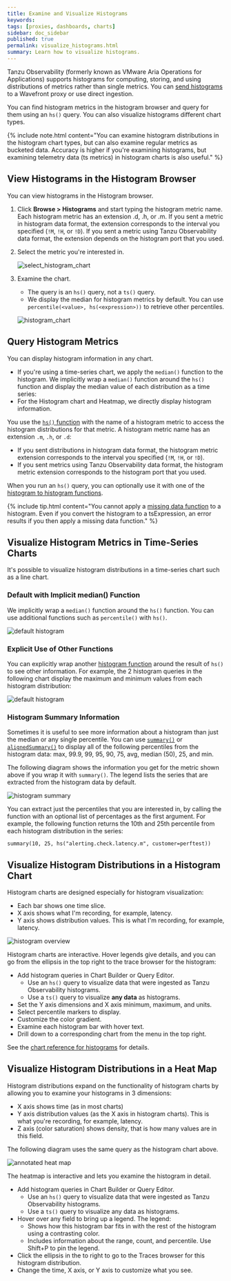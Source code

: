 ```yaml
---
title: Examine and Visualize Histograms
keywords:
tags: [proxies, dashboards, charts]
sidebar: doc_sidebar
published: true
permalink: visualize_histograms.html
summary: Learn how to visualize histograms.
---
```

Tanzu Observability (formerly known as VMware Aria Operations for Applications) supports histograms for computing, storing, and using distributions of metrics rather than single metrics. You can [send histograms](proxies_histograms.html#sending-histogram-distributions) to a Wavefront proxy or use direct ingestion.

You can find histogram metrics in the histogram browser and query for them using an `hs()` query. You can also visualize histograms different chart types.

{% include note.html content="You can examine histogram distributions in the histogram chart types, but can also examine regular metrics as bucketed data. Accuracy is higher if you're examining histograms, but examining telemetry data (ts metrics) in histogram charts is also useful." %}

## View Histograms in the Histogram Browser

You can view histograms in the Histogram browser.

1. Click **Browse > Histograms** and start typing the histogram metric name.
  Each histogram metric has an extension .d, .h, or .m. If you sent a metric in histogram data format, the extension corresponds to the interval you specified (`!M`, `!H`, or `!D`). If you sent a metric using Tanzu Observability data format, the extension depends on the histogram port that you used.
2. Select the metric you're interested in.

   ![select_histogram_chart](images/histogram_select_chart.png)
3. Examine the chart.
   * The query is an `hs()` query, not a `ts()` query.
   * We display the median for histogram metrics by default. You can use  `percentile(<value>, hs(<expression>))` to retrieve other percentiles.

   ![histogram_chart](images/histogram_chart.png)

## Query Histogram Metrics

You can display histogram information in any chart.
* If you're using a time-series chart, we apply the `median()` function to the histogram.  We implicitly wrap a `median()` function around the `hs()` function and display the median value of each distribution as a time series:
* For the Histogram chart and Heatmap, we directly display histogram information.

You use the [`hs()` function](hs_function.html) with the name of a histogram metric to access the histogram distributions for that metric. A histogram metric name has an extension `.m`, `.h`, or `.d`:
* If you sent distributions in histogram data format, the histogram metric extension corresponds to the interval you specified (`!M`, `!H`, or `!D`).
* If you sent metrics using Tanzu Observability data format, the histogram metric extension corresponds to the histogram port that you used.

When you run an `hs()` query, you can optionally use it with one of the [histogram to histogram functions](query_language_reference.html#histogram-to-histogram-functions).

{% include tip.html content="You cannot apply a [missing data function](query_language_reference.html#missing-data-functions) to a histogram. Even if you convert the histogram to a tsExpression, an error results if you then apply a missing data function." %}

## Visualize Histogram Metrics in Time-Series Charts

It's possible to visualize histogram distributions in a time-series chart such as a line chart.

### Default with Implicit median() Function

We implicitly wrap a `median()` function around the `hs()` function.  You can use additional functions such as `percentile()` with `hs()`.

![default histogram](images/hs_function_as_median.png)

### Explicit Use of Other Functions

You can explicitly wrap another [histogram function](query_language_reference.html#histogram-functions) around the result of `hs()` to see other information. For example, the 2 histogram queries in the following chart display the maximum and minimum values from each histogram distribution:

![default histogram](images/hs_max_min.png)


### Histogram Summary Information

Sometimes it is useful to see more information about a histogram than just the median or any single percentile. You can use [`summary()`](hs_summary.html) or [`alignedSummary()`](hs_alignedSummary.html) to display all of the following percentiles from the histogram data: max, 99.9, 99, 95, 90, 75, avg, median (50), 25, and min.

The following diagram shows the information you get for the metric shown above if you wrap it with `summary()`. The legend lists the series that are extracted from the histogram data by default.

![histogram summary](images/hs_summary_topic.png)

You can extract just the percentiles that you are interested in, by calling the function with an optional list of percentages as the first argument. For example, the following function returns the 10th and 25th percentile from each histogram distribution in the series:

`summary(10, 25, hs("alerting.check.latency.m", customer=perftest))`


## Visualize Histogram Distributions in a Histogram Chart

Histogram charts are designed especially for histogram visualization:
* Each bar shows one time slice.
* X axis shows what I'm recording, for example, latency.
* Y axis shows distribution values. This is what I'm recording, for example, latency.

![histogram overview](images/histograms_overview.png)

Histogram charts are interactive. Hover legends give details, and you can go from the ellipsis in the top right to the trace browser for the histogram:
* Add histogram queries in Chart Builder or Query Editor.
  - Use an `hs()` query to visualize data that were ingested as Tanzu Observability histograms.
  - Use a `ts()` query to visualize **any data** as histograms.
* Set the Y axis dimensions and X axis minimum, maximum, and units.
* Select percentile markers to display.
* Customize the color gradient.
* Examine each histogram bar with hover text.
* Drill down to a corresponding chart from the menu in the top right.

See the [chart reference for histograms](ui_chart_reference.html#histogram-chart) for details.

## Visualize Histogram Distributions in a Heat Map

Histogram distributions expand on the functionality of histogram charts by allowing you to examine your histograms in 3 dimensions:
* X axis shows time (as in most charts)
* Y axis distribution values (as the X axis in histogram charts). This is what you're recording, for example, latency.
* Z axis (color saturation) shows density, that is how many values are in this field.

The following diagram uses the same query as the histogram chart above.

![annotated heat map](images/heatmap_annotated.png)

The heatmap is interactive and lets you examine the histogram in detail.
* Add histogram queries in Chart Builder or Query Editor.
  - Use an `hs()` query to visualize data that were ingested as Tanzu Observability histograms.
  - Use a `ts()` query to visualize any data as histograms.
* Hover over any field to bring up a legend. The legend:
  - Shows how this histogram bar fits in with the rest of the histogram using a contrasting color.
  - Includes information about the range, count, and percentile.
  Use Shift+P to pin the legend.
* Click the ellipsis in the to right to go to the Traces browser for this histogram distribution.
* Change the time, X axis, or Y axis to customize what you see.
